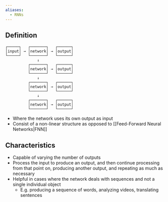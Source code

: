 ```yaml
---
aliases:
  - RNNs
---
```


## Definition

```plaintext
┌─────┐   ┌───────┐   ┌──────┐
│input│ → │network│ → │output│
└─────┘   └───────┘   └──────┘
              ↓
          ┌───────┐   ┌──────┐
          │network│ → │output│
          └───────┘   └──────┘
              ↓
          ┌───────┐   ┌──────┐
          │network│ → │output│
          └───────┘   └──────┘
              ↓
          ┌───────┐   ┌──────┐
          │network│ → │output│
          └───────┘   └──────┘
```

- Where the network uses its own output as input
- Consist of a non-linear structure as opposed to [[Feed-Forward Neural Networks|FNN]]

## Characteristics

- Capable of varying the number of outputs
- Process the input to produce an output, and then continue processing from that point on, producing another output, and repeating as much as necessary
- Helpful in cases where the network deals with sequences and not a single individual object
	- E.g. producing a sequence of words, analyzing videos, translating sentences
